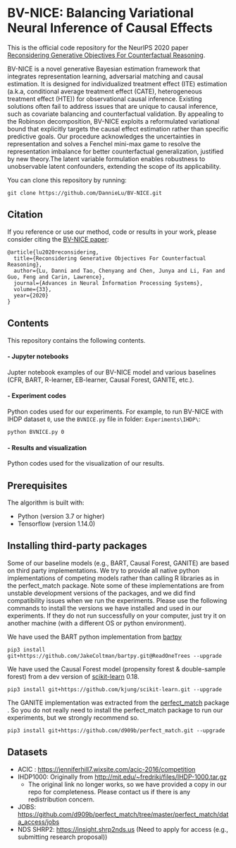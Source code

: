 # BV-NICE: Balancing Variational Neural Inference of Causal Effects

This is the official code repository for the NeurIPS 2020 paper [Reconsidering Generative Objectives For Counterfactual Reasoning](https://proceedings.neurips.cc/paper/2020/file/f5cfbc876972bd0d031c8abc37344c28-Paper.pdf).

BV-NICE is a novel generative Bayesian estimation framework that integrates representation learning, adversarial matching and causal estimation. It is designed for individualized treatment effect (ITE) estimation (a.k.a, conditional average treatment effect (CATE), heterogeneous treatment effect (HTE)) for observational causal inference. Existing solutions often fail to address issues that are unique to causal inference, such as covariate balancing and counterfactual validation. By appealing to the Robinson decomposition, BV-NICE exploits a reformulated variational bound that explicitly targets the causal effect estimation rather than specific predictive goals. Our procedure acknowledges the uncertainties in representation and solves a Fenchel mini-max game to resolve the representation imbalance for better counterfactual generalization, justified by new theory.The latent variable formulation enables robustness to unobservable latent confounders, extending the scope of its applicability.

You can clone this repository by running: 

```
git clone https://github.com/DannieLu/BV-NICE.git
```


## Citation

If you reference or use our method, code or results in your work, please consider citing the [BV-NICE paper](https://proceedings.neurips.cc/paper/2020/file/f5cfbc876972bd0d031c8abc37344c28-Paper.pdf):

```
@article{lu2020reconsidering,
  title={Reconsidering Generative Objectives For Counterfactual Reasoning},
  author={Lu, Danni and Tao, Chenyang and Chen, Junya and Li, Fan and Guo, Feng and Carin, Lawrence},
  journal={Advances in Neural Information Processing Systems},
  volume={33},
  year={2020}
}
```

## Contents

This repository contains the following contents. 

#### - Jupyter notebooks
Jupter notebook examples of our BV-NICE model and various baselines (CFR, BART, R-learner, EB-learner, Causal Forest, GANITE, etc.). 

#### - Experiment codes
Python codes used for our experiments. For example, to run BV-NICE with IHDP dataset ```0```, use the ```BVNICE.py``` file in folder: ```Experiments\IHDP\```:
```
python BVNICE.py 0
```


#### - Results and visualization
Python codes used for the visualization of our results. 

## Prerequisites

The algorithm is built with:

* Python (version 3.7 or higher)
* Tensorflow (version 1.14.0)


## Installing third-party packages
Some of our baseline models (e.g., BART, Causal Forest, GANITE) are based on third party implementations. We try to provide all native python implementations of competing models rather than calling R libraries as in the perfect_match package. Note some of these implementations are from unstable development versions of the packages, and we did find compatibility issues when we run the experiments. Please use the following commands to install the versions we have installed and used in our experiments. If they do not run successfully on your computer, just try it on another machine (with a different OS or python environment). 

We have used the BART python implementation from [bartpy](https://github.com/JakeColtman/bartpy)
```
pip3 install git+https://github.com/JakeColtman/bartpy.git@ReadOneTrees --upgrade
```

We have used the Causal Forest model (propensity forest & double-sample forest) from a dev version of [scikit-learn](https://github.com/kjung/scikit-learn) 0.18.
```
pip3 install git+https://github.com/kjung/scikit-learn.git --upgrade
```

The GANITE implementation was extracted from the [perfect_match](https://github.com/d909b/perfect_match) package . So you do not really need to install the perfect_match package to run our experiments, but we strongly recommend so. 
```
pip3 install git+https://github.com/d909b/perfect_match.git --upgrade
```

## Datasets
* ACIC : https://jenniferhill7.wixsite.com/acic-2016/competition 
* IHDP1000: Originally from http://mit.edu/~fredrikj/files/IHDP-1000.tar.gz 
  * The original link no longer works, so we have provided a copy in our repo for completeness. Please contact us if there is any redistribution concern. 
* JOBS: https://github.com/d909b/perfect_match/tree/master/perfect_match/data_access/jobs 
* NDS SHRP2: https://insight.shrp2nds.us (Need to apply for access (e.g., submitting research proposal))
